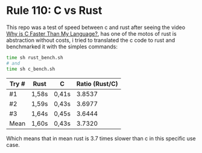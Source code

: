 # Rule 110: C vs Rust

This repo was a test of speed between c and rust after seeing the video [Why is C Faster Than My Language?](https://www.youtube.com/watch?v=vFB0Ot-ZdIM), has one of the motos of rust is abstraction without costs, i tried to translated the c code to rust and benchmarked it with the simples commands:
```bash
time sh rust_bench.sh
# and
time sh c_bench.sh
```


| Try # | Rust  | C     | Ratio (Rust/C) |
| ----- | ----- | ----- | -------------- |
| #1    | 1,58s | 0,41s | 3.8537         |
| #2    | 1,59s | 0,43s | 3.6977         |
| #3    | 1,64s | 0,45s | 3.6444         |
| Mean  | 1,60s | 0,43s | 3.7320         |

Which means that in mean rust is 3.7 times slower than c in this specific use case.